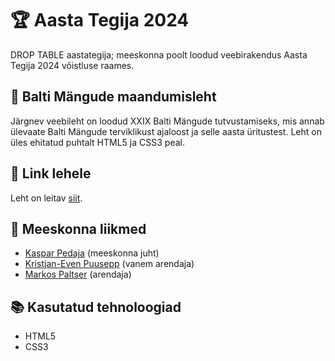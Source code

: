 # 🏆 Aasta Tegija 2024
DROP TABLE aastategija; meeskonna poolt loodud veebirakendus Aasta Tegija 2024 võistluse raames.
## 📄 Balti Mängude maandumisleht
Järgnev veebileht on loodud XXIX Balti Mängude tutvustamiseks, mis annab ülevaate Balti Mängude terviklikust ajaloost ja selle aasta üritustest. Leht on üles ehitatud puhtalt HTML5 ja CSS3 peal.

## 🔗 Link lehele
Leht on leitav [siit](https://m13.at24.ikt.khk.ee/aastategija24/).

## 👥 Meeskonna liikmed
* [Kaspar Pedaja](https://github.com/bartboulevard) (meeskonna juht)
* [Kristjan-Even Puusepp](https://github.com/Kristjan303) (vanem arendaja)
* [Markos Paltser](https://github.com/Paltser) (arendaja)

## 📚 Kasutatud tehnoloogiad
* HTML5
* CSS3

